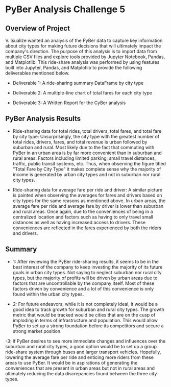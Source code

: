 # PyBer Analysis Challenge 5

## Overview of Project

V. Isualize wanted an analysis of the PyBer data to capture key information about city types for making future decisions that will ultimately impact the company's direction. The purpose of this analysis is to import data from multiple CSV files and explore tools provided by Jupyter Notebook, Pandas, and Matplotlib. This ride-share analysis was performed by using features built into Jupyter, Pandas, and Matplotlib to provide the following deliverables mentioned below. 

- Deliverable 1: A ride-sharing summary DataFrame by city type

- Deliverable 2: A multiple-line chart of total fares for each city type

- Deliverable 3: A Written Report for the CyBer analysis


## PyBer Analysis Results

- Ride-sharing data for total rides, total drivers, total fares, and total fare by city type: Unsurprisingly, the city type with the greatest number of total rides, drivers, fares, and total revenue is urban followed by suburban and rural. Most likely due to the fact that commuting with PyBer in an urban area is by far more convenient than in suburban and rural areas. Factors including limited parking, small travel distances, traffic, public transit systems, etc. Thus, when observing the figure titled "Total Fare by City Type" it makes complete sense why the majority of income is generated by urban city types and not in suburban nor rural city types. 

- Ride-sharing data for average fare per ride and driver:
A similar picture is painted when observing the averages for fares and drivers based on city types for the same reasons as mentioned above. In urban areas, the average fare per ride and average fare by driver is lower than suburban and rural areas. Once again, due to the conveniences of being in a centralized location and factors such as having to only travel small distances as well as having increased access to drivers. These conveniences are reflected in the fares experienced by both the riders and drivers.

## Summary 

- 1: After reviewing the PyBer ride-sharing results, it seems to be in the best interest of the company to keep investing the majority of its future goals in urban city types. Not saying to neglect suburban nor rural city types, but the majority of profits will be driven by urban areas due to factors that are uncontrollable by the company itself. Most of these factors driven by convenience and a lot of this convenience is only found within the urban city types. 

- 2: For future endeavors, while it is not completely ideal, it would be a good idea to track growth for suburban and rural city types. The growth metric that would be tracked would be cities that are on the cusp of imploding in terms of infrastructure and population. This would allow PyBer to set up a strong foundation before its competitors and secure a strong market position. 

-3: If PyBer desires to see more immediate changes and influences over the suburban and rural city types, a good option would be to set up a group ride-share system through buses and larger transport vehicles. Hopefully, lowering the average fare per ride and enticing more riders from these areas to use PyBer. It would be in aspirations of generating the conveniences that are present in urban areas but not in rural areas and ultimately reducing the data discrepancies found between the three city types. 
